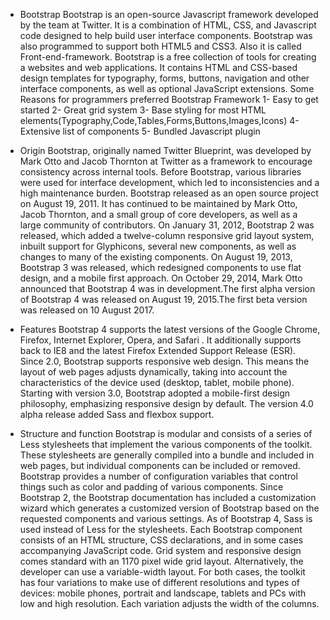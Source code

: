 - Bootstrap
Bootstrap is an open-source Javascript framework developed by the team at Twitter. It is a combination of HTML, CSS, and Javascript code designed to help build user interface components. Bootstrap was also programmed to support both HTML5 and CSS3.
Also it is called Front-end-framework.
Bootstrap is a free collection of tools for creating a websites and web applications.
It contains HTML and CSS-based design templates for typography, forms, buttons, navigation and other interface components, as well as optional JavaScript extensions.
Some Reasons for programmers preferred Bootstrap Framework
1- Easy to get started
2- Great grid system
3- Base styling for most HTML elements(Typography,Code,Tables,Forms,Buttons,Images,Icons)
4- Extensive list of components
5- Bundled Javascript plugin

- Origin
Bootstrap, originally named Twitter Blueprint, was developed by Mark Otto and Jacob Thornton at Twitter as a framework to encourage consistency across internal tools. Before Bootstrap, various libraries were used for interface development, which led to inconsistencies and a high maintenance burden.
 Bootstrap released as an open source project on August 19, 2011. It has continued to be maintained by Mark Otto, Jacob Thornton, and a small group of core developers, as well as a large community of contributors.
On January 31, 2012, Bootstrap 2 was released, which added a twelve-column responsive grid layout system, inbuilt support for Glyphicons, several new components, as well as changes to many of the existing components.
On August 19, 2013, Bootstrap 3 was released, which redesigned components to use flat design, and a mobile first approach.
On October 29, 2014, Mark Otto announced that Bootstrap 4 was in development.The first alpha version of Bootstrap 4 was released on August 19, 2015.The first beta version was released on 10 August 2017.

- Features
Bootstrap 4 supports the latest versions of the Google Chrome, Firefox, Internet Explorer, Opera, and Safari . It additionally supports back to IE8 and the latest Firefox Extended Support Release (ESR).
Since 2.0, Bootstrap supports responsive web design. This means the layout of web pages adjusts dynamically, taking into account the characteristics of the device used (desktop, tablet, mobile phone).
Starting with version 3.0, Bootstrap adopted a mobile-first design philosophy, emphasizing responsive design by default.
The version 4.0 alpha release added Sass and flexbox support.

- Structure and function
Bootstrap is modular and consists of a series of Less stylesheets that implement the various components of the toolkit. These stylesheets are generally compiled into a bundle and included in web pages, but individual components can be included or removed. Bootstrap provides a number of configuration variables that control things such as color and padding of various components.
Since Bootstrap 2, the Bootstrap documentation has included a customization wizard which generates a customized version of Bootstrap based on the requested components and various settings.
As of Bootstrap 4, Sass is used instead of Less for the stylesheets.
Each Bootstrap component consists of an HTML structure, CSS declarations, and in some cases accompanying JavaScript code.
Grid system and responsive design comes standard with an 1170 pixel wide grid layout. Alternatively, the developer can use a variable-width layout. For both cases, the toolkit has four variations to make use of different resolutions and types of devices: mobile phones, portrait and landscape, tablets and PCs with low and high resolution. Each variation adjusts the width of the columns.
